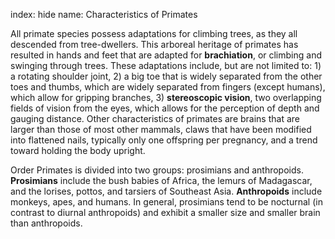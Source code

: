 index: hide
name: Characteristics of Primates

All primate species possess adaptations for climbing trees, as they all descended from tree-dwellers. This arboreal heritage of primates has resulted in hands and feet that are adapted for  **brachiation**, or climbing and swinging through trees. These adaptations include, but are not limited to: 1) a rotating shoulder joint, 2) a big toe that is widely separated from the other toes and thumbs, which are widely separated from fingers (except humans), which allow for gripping branches, 3)  **stereoscopic vision**, two overlapping fields of vision from the eyes, which allows for the perception of depth and gauging distance. Other characteristics of primates are brains that are larger than those of most other mammals, claws that have been modified into flattened nails, typically only one offspring per pregnancy, and a trend toward holding the body upright.

Order Primates is divided into two groups: prosimians and anthropoids.  **Prosimians** include the bush babies of Africa, the lemurs of Madagascar, and the lorises, pottos, and tarsiers of Southeast Asia.  **Anthropoids** include monkeys, apes, and humans. In general, prosimians tend to be nocturnal (in contrast to diurnal anthropoids) and exhibit a smaller size and smaller brain than anthropoids.
